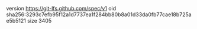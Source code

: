 version https://git-lfs.github.com/spec/v1
oid sha256:3293c7efb95f12a1d7737ea1f284bb80b8a01d33da0fb77cae18b725ae5b5121
size 3405
